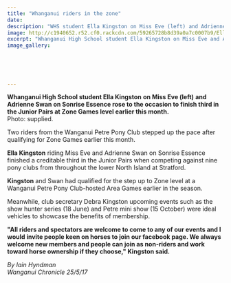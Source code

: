 ```yaml
---
title: "Whanganui riders in the zone"
date: 
description: "WHS student Ella Kingston on Miss Eve (left) and Adrienne Swan on Sonrise Essence rose to the occasion to finish third in the Junior Pairs at Zone Games level..."
image: http://c1940652.r52.cf0.rackcdn.com/59265728b8d39a0a7c0007b9/Ella-Kingston-3rd-at-Zone-Games-chron-25-May.jpg
excerpt: "Whanganui High School student Ella Kingston on Miss Eve and Adrienne Swan on Sonrise Essence rose to the occasion to finish third in the Junior Pairs at Zone Games level earlier this month."
image_gallery:
    
    
    
    
    
---
```


<p><span><strong>Whanganui High School student Ella Kingston</strong>&nbsp;<strong>on Miss Eve<strong>&nbsp;(left)</strong></strong> <strong>and Adrienne Swan on Sonrise Essence rose to the occasion to finish third in the Junior Pairs at Zone Games level earlier this month.<br /></strong>Photo: supplied.</span></p>
<p>Two riders from the Wanganui Petre Pony Club stepped up the pace after qualifying for Zone Games earlier this month.</p>
<p><strong>Ella Kingston</strong> riding Miss Eve and Adrienne Swan on Sonrise Essence finished a creditable third in the Junior Pairs when competing against nine pony clubs from throughout the lower North Island at Stratford.</p>
<p><strong>Kingston</strong> and Swan had qualified for the step up to Zone level at a Wanganui Petre Pony Club-hosted Area Games earlier in the season.</p>
<p>Meanwhile, club secretary Debra Kingston upcoming events such as the show hunter series (18 June) and Petre mini show (15 October) were ideal vehicles to showcase the benefits of membership.</p>
<p><strong>"All riders and spectators are welcome to come to any of our events and I would invite people keen on horses to join our facebook page. We always welcome new members and people can join as non-riders and work toward horse ownership if they choose," Kingston said.</strong></p>
<p class="clear syndicator"><em>By Iain Hyndman</em><br /><em>Wanganui Chronicle 25/5/17</em></p>

